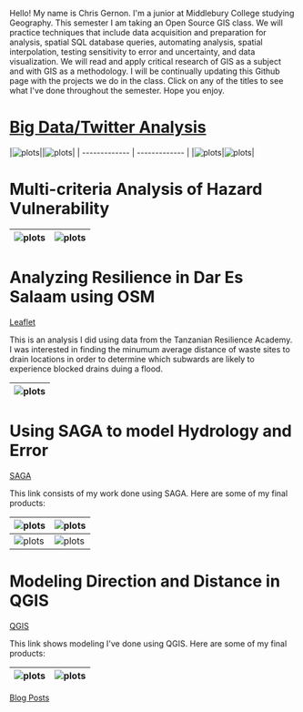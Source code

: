 Hello! My name is Chris Gernon. I'm a junior at Middlebury College studying Geography. This semester I am taking an Open Source GIS class. We will practice techniques that include data acquisition and preparation for analysis, spatial SQL database queries, automating analysis, spatial interpolation, testing sensitivity to error and uncertainty, and data visualization. We will read and apply critical research of GIS as a subject and with GIS as a methodology. I will be continually updating this Github page with the projects we do in the class. Click on any of the titles to see what I've done throughout the semester. Hope you enjoy.



# [Big Data/Twitter Analysis](./Twitter/index.md/)

|![plots](./Twitter/Heat_map.png/)||![plots](./Twitter/unique_words2.png/)|
| ------------- | ------------- |
|![plots](./Twitter/word_cloud.png/)|![plots](./Twitter/map.png/)|

# Multi-criteria Analysis of Hazard Vulnerability 


|![plots](./vulnerability/TA2.png/)|![plots](./vulnerability/fine_resolution_final_map.png/)|
| ------------- | ------------- |


# Analyzing Resilience in Dar Es Salaam using OSM
[Leaflet](./Dar_Es_Salaam/index.md)

This is an analysis I did using data from the Tanzanian Resilience Academy. I was interested in finding the minumum average distance of waste sites to drain locations in order to determine which subwards are likely to experience blocked drains duing a flood. 

|![plots](./Dar_Es_Salaam/leaflet.PNG)|
| ------------- |


# Using SAGA to model Hydrology and Error

[SAGA](./SAGA/Hydrology_model.md)

This link consists of my work done using SAGA. Here are some of my final products:

|![plots](./SAGA/compare2.PNG/)|![plots](./SAGA/Compare1.PNG/)|
| ------------- | ------------- |
|![plots](./SAGA/SRTM_hillshade_less_accurate.PNG/)| ![plots](./SAGA/SRTM_hillshade_less_accurate_indicator.PNG/)|



# Modeling Direction and Distance in QGIS

[QGIS](./QGIS/qgisModel.md)

This link shows modeling I've done using QGIS. Here are some of my final products:

|![plots](./QGIS/polar_plot.PNG/)|![plots](./QGIS/scatter_plot.PNG/)|
| ------------- | ------------- |




[Blog Posts](./blogpost2/blogposts.md)


